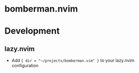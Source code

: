 # bomberman.nvim

# Development
## lazy.nvim
- Add `{ dir = "~/projects/bomberman.vim" }` to your lazy.nvim configuration
